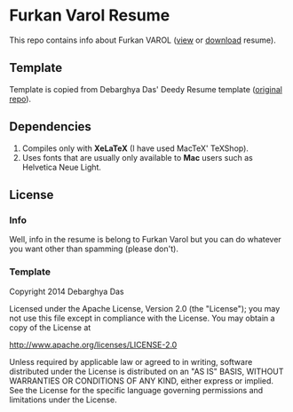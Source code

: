 Furkan Varol Resume
===================

This repo contains info about Furkan VAROL ([view][1] or [download][2] resume).

## Template

Template is copied from Debarghya Das' Deedy Resume template ([original repo][3]).

## Dependencies

1. Compiles only with **XeLaTeX** (I have used MacTeX' TeXShop).
2. Uses fonts that are usually only available to **Mac** users such as Helvetica Neue Light.

## License

### Info

Well, info in the resume is belong to Furkan Varol but you can do whatever you want other than spamming (please don't).

### Template
Copyright 2014 Debarghya Das

Licensed under the Apache License, Version 2.0 (the "License");
you may not use this file except in compliance with the License.
You may obtain a copy of the License at

  http://www.apache.org/licenses/LICENSE-2.0

Unless required by applicable law or agreed to in writing, software
distributed under the License is distributed on an "AS IS" BASIS,
WITHOUT WARRANTIES OR CONDITIONS OF ANY KIND, either express or implied.
See the License for the specific language governing permissions and
limitations under the License.

  [1]: https://github.com/furkanvarol/resume/blob/master/furkanvarol-resume.pdf
  [2]: https://github.com/furkanvarol/resume/raw/master/furkanvarol-resume.pdf
  [3]: https://github.com/deedy/Deedy-Resume

